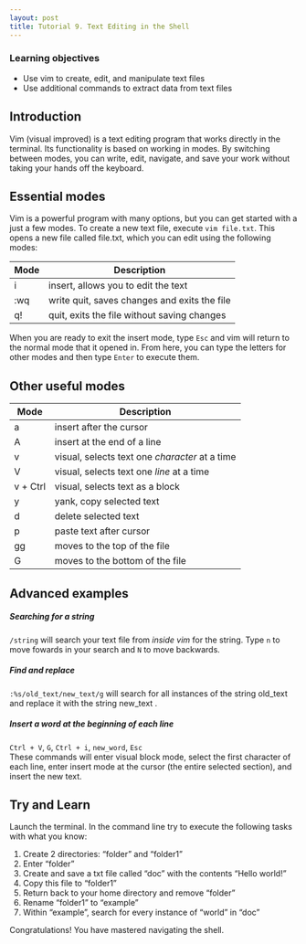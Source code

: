 ```yaml
---
layout: post
title: Tutorial 9. Text Editing in the Shell
---
```


### Learning objectives

- Use vim to create, edit, and manipulate text files
- Use additional commands to extract data from text files

## Introduction

Vim (visual improved) is a text editing program that works directly in the terminal. Its functionality is based on working in modes. By switching between modes, you can write, edit, navigate, and save your work without taking your hands off the keyboard.

## Essential modes

Vim is a powerful program with many options, but you can get started with a just a few modes. To create a new text file, execute `vim file.txt`. This opens a new file called file.txt, which you can edit using the following modes:

| Mode | Description |
| --- | ----------- |
| i | insert, allows you to edit the text |
| :wq | write quit, saves changes and exits the file |
| q! | quit, exits the file without saving changes |

When you are ready to exit the insert mode, type `Esc` and vim will return to the normal mode that it opened in. From here, you can type the letters for other modes and then type `Enter` to execute them.

## Other useful modes

| Mode | Description |
| --- | ----------- |
| a | insert after the cursor |
| A | insert at the end of a line |
| v | visual, selects text one *character* at a time|
| V | visual, selects text one *line* at a time|
| v + Ctrl | visual, selects text as a block|
| y | yank, copy selected text |
| d | delete selected text |
| p | paste text after cursor |
| gg | moves to the top of the file |
| G | moves to the bottom of the file |

## Advanced examples

##### Searching for a string
`/string` will search your text file from *inside vim* for the string. Type `n` to move fowards in your search and `N` to move backwards.

##### Find and replace
`:%s/old_text/new_text/g` will search for all instances of the string old_text and replace it with the string new_text .

##### Insert a word at the beginning of each line
`Ctrl + V`, `G`, `Ctrl + i`, `new_word`, `Esc`  
These commands will enter visual block mode, select the first character of each line, enter insert mode at the cursor (the entire selected section), and insert the new text.

## Try and Learn

Launch the terminal. In the command line try to execute the following tasks with what you know:

1. Create 2 directories: “folder” and “folder1”
2. Enter “folder”
3. Create and save a txt file called “doc” with the contents “Hello world!”
4. Copy this file to “folder1”
5. Return back to your home directory and remove “folder”
6. Rename “folder1” to “example”
7. Within “example”, search for every instance of “world” in “doc”

Congratulations! You have mastered navigating the shell.
